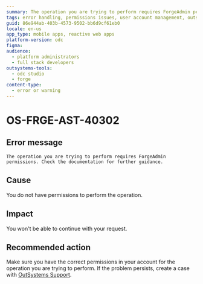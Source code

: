 ```yaml
---
summary: The operation you are trying to perform requires ForgeAdmin permissions. Check the documentation for further guidance.
tags: error handling, permissions issues, user account management, outsystems support, security
guid: 86e944ab-403b-4573-9502-bb6d9cf61eb0
locale: en-us
app_type: mobile apps, reactive web apps
platform-version: odc
figma:
audience:
  - platform administrators
  - full stack developers
outsystems-tools:
  - odc studio
  - forge
content-type:
  - error or warning
---
```


# OS-FRGE-AST-40302

## Error message

`The operation you are trying to perform requires ForgeAdmin permissions. Check the documentation for further guidance.`

## Cause

You do not have permissions to perform the operation.

## Impact

You won't be able to continue with your request.

## Recommended action

Make sure you have the correct permissions in your account for the operation you are trying to perform.
If the problem persists, create a case with [OutSystems Support](https://www.outsystems.com/support/portal/open-support-case?ErrorCode=OS-FRGE-AST-40302).
